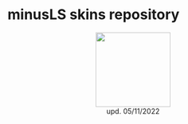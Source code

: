 # minusLS skins repository
<p align="center">
<a href="https://osu.ppy.sh/users/11592896"><img src="https://a.ppy.sh/10935105?1651419922.jpeg" width="150" height="150"></a>
<br>
upd. 05/11/2022
</p>
